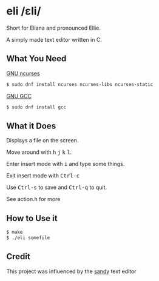 # eli /ɛli/

Short for Eliana and pronounced Ellie.

A simply made text editor written in C.

## What You Need

[GNU ncurses](https://www.gnu.org/software/ncurses/ncurses.html)

```bash
$ sudo dnf install ncurses ncurses-libs ncurses-static
```

[GNU GCC](http://gcc.gnu.org/)

```bash
$ sudo dnf install gcc
```

## What it Does

Displays a file on the screen.

Move around with <kbd>h</kbd> <kbd>j</kbd> <kbd>k</kbd> <kbd>l</kbd>.

Enter insert mode with <kbd>i</kbd> and type some things.

Exit insert mode with <kbd>Ctrl-c</kbd>

Use <kbd>Ctrl-s</kbd> to save and <kbd>Ctrl-q</kbd> to quit.

See action.h for more

## How to Use it

```bash
$ make
$ ./eli somefile
```

## Credit

This project was influenced by the [sandy](http://tools.suckless.org/sandy) text editor
